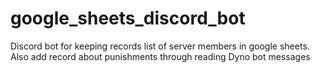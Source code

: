 # google_sheets_discord_bot
Discord bot for keeping records list of server members in google sheets. Also add record about punishments through reading Dyno bot messages
